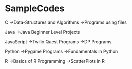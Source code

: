 # SampleCodes
C
	->Data-Structures and Algorithms
	->Programs using files 

Java
	->Java Beginner Level Projects

JavaScript
	->Twilio Quest Programs
	->DP Programs
	
Python
	->Pygame Programs
	->Fundamentals in Python
	
R
	->Basics of R Programming
	->ScatterPlots in R

 
